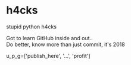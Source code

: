 # h4cks
stupid python h4cks

Got to learn GitHub inside and out..  
Do better, know more than just commit, it's 2018

u_p_g=['publish_here', '...', 'profit']
